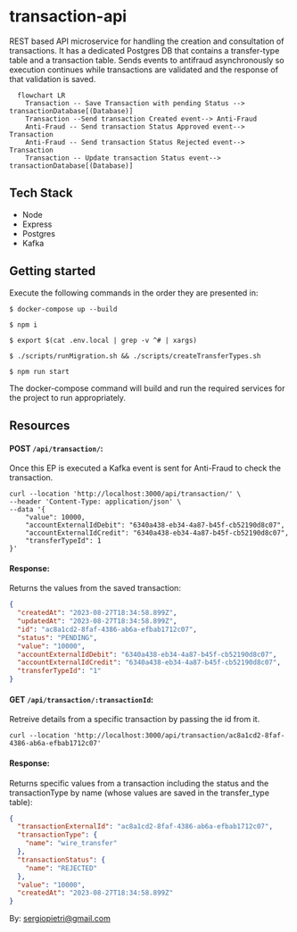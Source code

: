 # transaction-api
REST based API microservice for handling the creation and consultation of transactions. It has a dedicated Postgres DB that contains a transfer-type table and a transaction table. Sends events to antifraud asynchronously so execution continues while transactions are validated and the response of that validation is saved.

```mermaid
  flowchart LR
    Transaction -- Save Transaction with pending Status --> transactionDatabase[(Database)]
    Transaction --Send transaction Created event--> Anti-Fraud
    Anti-Fraud -- Send transaction Status Approved event--> Transaction
    Anti-Fraud -- Send transaction Status Rejected event--> Transaction
    Transaction -- Update transaction Status event--> transactionDatabase[(Database)]
```

## Tech Stack
- Node
- Express
- Postgres
- Kafka

## Getting started

Execute the following commands in the order they are presented in:

```
$ docker-compose up --build
```
```
$ npm i
```
```
$ export $(cat .env.local | grep -v ^# | xargs)
```
```
$ ./scripts/runMigration.sh && ./scripts/createTransferTypes.sh

```
```
$ npm run start
```

The docker-compose command will build and run the required services for the project to run appropriately.

## Resources

####  POST `/api/transaction/`:

Once this EP is executed a Kafka event is sent for Anti-Fraud to check the transaction.

```
curl --location 'http://localhost:3000/api/transaction/' \
--header 'Content-Type: application/json' \
--data '{
    "value": 10000,
    "accountExternalIdDebit": "6340a438-eb34-4a87-b45f-cb52190d8c07",
    "accountExternalIdCredit": "6340a438-eb34-4a87-b45f-cb52190d8c07",
    "transferTypeId": 1
}'
```
#### Response:
Returns the values from the saved transaction:
```json
{
  "createdAt": "2023-08-27T18:34:58.899Z",
  "updatedAt": "2023-08-27T18:34:58.899Z",
  "id": "ac8a1cd2-8faf-4386-ab6a-efbab1712c07",
  "status": "PENDING",
  "value": "10000",
  "accountExternalIdDebit": "6340a438-eb34-4a87-b45f-cb52190d8c07",
  "accountExternalIdCredit": "6340a438-eb34-4a87-b45f-cb52190d8c07",
  "transferTypeId": "1"
}
```

####  GET `/api/transaction/:transactionId`:
Retreive details from a specific transaction by passing the id from it.
```
curl --location 'http://localhost:3000/api/transaction/ac8a1cd2-8faf-4386-ab6a-efbab1712c07'
```
#### Response:
Returns specific values from a transaction including the status and the transactionType by name (whose values are saved in the transfer_type table):
```json
{
  "transactionExternalId": "ac8a1cd2-8faf-4386-ab6a-efbab1712c07",
  "transactionType": {
    "name": "wire_transfer"
  },
  "transactionStatus": {
    "name": "REJECTED"
  },
  "value": "10000",
  "createdAt": "2023-08-27T18:34:58.899Z"
}
```

By: <sergiopietri@gmail.com>
